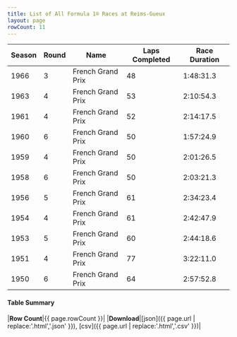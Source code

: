 ```yaml
---
title: List of All Formula 1® Races at Reims-Gueux
layout: page
rowCount: 11
---
```


| Season | Round | Name | Laps Completed | Race Duration |
|--|--|--|--|--|
| 1966 | 3 | French Grand Prix | 48 | 1:48:31.3 |
| 1963 | 4 | French Grand Prix | 53 | 2:10:54.3 |
| 1961 | 4 | French Grand Prix | 52 | 2:14:17.5 |
| 1960 | 6 | French Grand Prix | 50 | 1:57:24.9 |
| 1959 | 4 | French Grand Prix | 50 | 2:01:26.5 |
| 1958 | 6 | French Grand Prix | 50 | 2:03:21.3 |
| 1956 | 5 | French Grand Prix | 61 | 2:34:23.4 |
| 1954 | 4 | French Grand Prix | 61 | 2:42:47.9 |
| 1953 | 5 | French Grand Prix | 60 | 2:44:18.6 |
| 1951 | 4 | French Grand Prix | 77 | 3:22:11.0 |
| 1950 | 6 | French Grand Prix | 64 | 2:57:52.8 |

#### Table Summary

|**Row Count**|{{ page.rowCount }}|
|**Download**|[json]({{ page.url | replace:'.html','.json' }}), [csv]({{ page.url | replace:'.html','.csv' }})|
